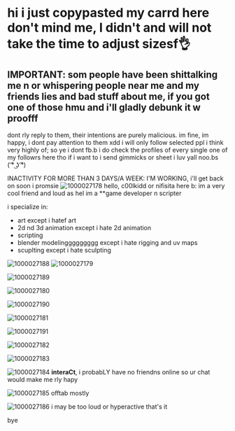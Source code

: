 # hi i just copypasted my carrd here don't mind me, I didn't and will not take the time to adjust sizesf👌
## IMPORTANT: som people have been shittalking me n or whispering people near me and my friends lies and bad stuff about me, if you got one of those hmu and i'll gladly debunk it w proofff
dont rly reply to them, their intentions are purely malicious. im fine, im happy, i dont pay attention to them xdd
i will only follow selected ppl i think very highly of; so ye i dont fb.b i do check the profiles of every single one of my followrs here tho if i want to i send gimmicks or sheet i luv yall noo.bs (⁠ ͡⁠°⁠ ͜⁠ʖ⁠ ͡⁠°⁠)

INACTIVITY FOR MORE THAN 3 DAYS/A WEEK: I'M WORKING, i'll get back on soon i promsie
![1000027178](https://github.com/user-attachments/assets/6cb9e4c3-aa51-4754-a720-8a58294d1b6e)
hello, c00lkidd or nifisita here b: im a very cool friend and loud as hel
im a **game developer n scripter

i specialize in:
* art except i hatef art
* 2d nd 3d animation except i hate 2d animation
* scripting
* blender modelinggggggggg except i hate rigging and uv maps
* scuplting except i hate sculpting

![1000027188](https://github.com/user-attachments/assets/777943bc-9113-44cb-a800-ad965079d4b2)
![1000027179](https://github.com/user-attachments/assets/6bbbccb0-dda6-4ef8-aaf1-25fb6cee44f1)


![1000027189](https://github.com/user-attachments/assets/89b8f0f7-6e07-413d-8317-9f933d9a95ce)

![1000027180](https://github.com/user-attachments/assets/0fd3f7a2-b86e-4012-b9ea-4eb9650261d7)


![1000027190](https://github.com/user-attachments/assets/5e1931b5-f60a-486e-ba56-822abdb47838)

![1000027181](https://github.com/user-attachments/assets/760546e7-1528-49be-a8bc-cee97d215c14)


![1000027191](https://github.com/user-attachments/assets/33b3581f-26b0-4434-88c3-6d669589ce11)

![1000027182](https://github.com/user-attachments/assets/d5f5cf2d-5006-4e32-91d2-ce738acbf174)


![1000027183](https://github.com/user-attachments/assets/dc972f48-4437-4b73-a652-959e95d5a0be)

![1000027184](https://github.com/user-attachments/assets/95a601db-f488-4fc9-aa3f-82fdc5bcbd3f)
**interaCt**, i probabLY have no friendns online so ur chat would make me rly hapy

![1000027185](https://github.com/user-attachments/assets/9380d99d-d94c-4c36-9e16-1f6050853b79)
offtab mostly

![1000027186](https://github.com/user-attachments/assets/c888d00f-ec28-44c8-921a-c471c69c8a79)
i may be too loud or hyperactive that's it

bye
